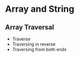 # Array and String


## Array Traversal
- Traverse
- Traversing in reverse
- Traversing from both ends

